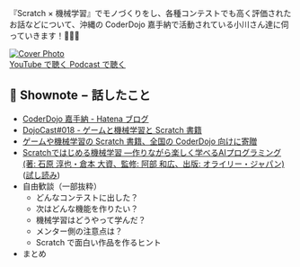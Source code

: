 『Scratch × 機械学習』でモノづくりをし、各種コンテストでも高く評価されたお話などについて、沖縄の CoderDojo 嘉手納で活動されている小川さん達に伺っていきます！🎤👥✨

<div class='episode-cover'>
  <a href='https://www.youtube.com/watch?v=B6BZOhsu058&list=PL94GDfaSQTmJxxnapafkApHYgQUJ6ABUU&index=20'
     target='_blank' rel='noopenner'>
    <img src='/podcasts/20.png' alt='Cover Photo'>
  </a>
  <div class='btn-cover'>
    <a class='btn-blue' href='https://www.youtube.com/watch?v=B6BZOhsu058&list=PL94GDfaSQTmJxxnapafkApHYgQUJ6ABUU&index=20' target='_blank' rel='noopenner'><i class='fa fa-youtube'></i> YouTube で聴く </a>
    <a class='btn-blue' href='https://podcasters.spotify.com/pod/show/coderdojo-japan/episodes/020---Scratch-euhitv' target='_blank' rel='noopenner'><i class='fas fa-podcast'></i> Podcast で聴く </a>
  </div>
</div>


## 📝 Shownote − 話したこと

- [CoderDojo 嘉手納 - Hatena ブログ](http://coderdojokadena.hatenablog.jp/)
- [DojoCast#018 - ゲームと機械学習と Scratch 書籍](https://coderdojo.jp/podcasts/18)
- [ゲームや機械学習の Scratch 書籍、全国の CoderDojo 向けに寄贈](https://news.coderdojo.jp/2020/07/19/scratch-books-for-coderdojo/)
- [Scratchではじめる機械学習 ―作りながら楽しく学べるAIプログラミング (著: 石原 淳也・倉本 大資、監修: 阿部 和広、出版: オライリー・ジャパン)](https://www.amazon.co.jp/dp/4873119189/) ([試し読み](https://makezine.jp/blog/2020/06/ml2scratch.html))
- 自由歓談（一部抜粋）
  - どんなコンテストに出した？
  - 次はどんな機能を作りたい？
  - 機械学習はどうやって学んだ？
  - メンター側の注意点は？
  - Scratch で面白い作品を作るヒント
- まとめ

